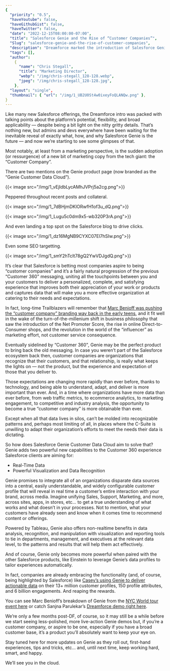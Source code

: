 ```yaml
---
{
  "priority": "0.5",
  "haveYoutube": false,
  "haveGithubGist": false,
  "haveTwitter": false,
  "date": "2022-12-15T08:00:00-07:00",
  "title": "Salesforce Genie and the Rise of “Customer Companies”",
  "Slug": "salesforce-genie-and-the-rise-of-customer-companies",
  "description": "Dreamforce marked the introduction of Salesforce Genie (and a rapid spike in Google searches).",
  "tags": [],
  "author":
    {
      "name": "Chris Stegall",
      "title": "Marketing Director",
      "webp": "/img/chris-stegall_128-128.webp",
      "jpeg": "/img/chris-stegall_128-128.jpg",
    },
  "layout": "single",
  "thumbnail": { "url": "/img/1_UB2U0St4w0ixeyFoQLANQw.png" },
}
---
```


Like many new Salesforce offerings, the Dreamforce intro was packed with talking points about the platform’s potential, flexibility, and broad applicability — despite being a bit light on the nitty gritty details. That’s nothing new, but admins and devs everywhere have been waiting for the inevitable reveal of exactly what, how, and why Salesforce Genie is the future — and now we’re starting to see some glimpses of that.

Most notably, at least from a marketing perspective, is the sudden adoption (or ressurgence) of a new bit of marketing copy from the tech giant: the “Customer Company”.

There are two mentions on the Genie product page (now branded as the “Genie Customer Data Cloud”).

{{< image src="/img/1_vEjIdbLycAMhJVPrj5a2cg.png">}}

Peppered throughout recent posts and collateral.

{{< image src="/img/1_7dBHjmDKlORwfH1of3u_dQ.png">}}

{{< image src="/img/1_Lugu5c0dm9x5-wb320P3rA.png">}}

And even landing a top spot on the Salesforce blog to drive clicks.

{{< image src="/img/1_dz16MgNB9CYXC07El7hSIw.png">}}

Even some SEO targetting.

{{< image src="/img/1_smY2hTcIt78gQ2YwVDJgdQ.png">}}

It’s clear that Salesforce is betting most companies aspire to being “customer companies” and it’s a fairly natural progression of the previous “Customer 360" messaging, uniting all the touchpoints between you and your customers to deliver a personalized, complete, and satisfying experience that improves both their appreciation of your work or products and captures data that will make you a more effective organization at catering to their needs and expectations.

In fact, long-time Trailblazers will remember that [Marc Benioff was pushing the “customer company” branding way back in the early teens](https://www.huffpost.com/entry/what-is-a-customer-compan_b_2989880), and it fit well in the wake of the turn-of-the-millenium shift in business philosophy that saw the introduction of the Net Promoter Score, the rise in online Direct-to-Consumer shops, and the revolution in the world of the “influencer” as marketing effort, not customer service consequence.

Eventually sidelined by “Customer 360", Genie may be the perfect product to bring back the old messaging. In case you weren’t part of the Salesforce ecosystem back then, customer companies are organizations that recognize that their customers, and that relationship, is really what keeps the lights on — not the product, but the experience and expectation of those that you deliver to.

Those expectations are changing more rapidly than ever before, thanks to technology, and being able to understand, adapt, and deliver is more important than ever. And, in a time where organizations have more data than ever before, from web traffic metrics, to ecommerce analytics, to marketing engagement, to competitive and industry analysis, the opportunity to become a true “customer company” is more obtainable than ever.

Except when all that data lives in silos, can’t be molded into recognizable patterns and, perhaps most limiting of all, in places where the C-Suite is unwilling to adapt their organization’s efforts to meet the needs their data is dictating.

So how does Salesforce Genie Customer Data Cloud aim to solve that? Genie adds two powerful new capabilities to the Customer 360 experience Salesforce clients are aiming for:

- Real-Time Data
- Powerful Visualization and Data Recognition

Genie promises to integrate all of an organizations disparate data sources into a central, easily understandable, and widely configurable customer profile that will reveal in real time a customer’s entire interaction with your brand, across media. Imagine unifying Sales, Support, Marketing, and more, across sites, apps, in stores, etc… to get a true understanding of what works and what doesn’t in your processes. Not to mention, what your customers have already seen and know when it comes time to recommend content or offerings.

Powered by Tableau, Genie also offers non-realtime benefits in data analysis, recognition, and manipulation with visualization and reporting tools to tie in departments, management, and executives at the relevant data level, to the patterns and results that will help them act effectively.

And of course, Genie only becomes more powerful when paired with the other Salesforce products, like Einstein to leverage Genie’s data profiles to tailor experiences automatically.

In fact, companies are already embracing the functionality (and, of course, being highlighted by Salesforce) like [Casey’s using Genie to deliver actionable data](https://www.salesforce.com/news/press-releases/2022/12/15/customer-success-caseys/) on their 13+ million customer profiles, 150 profile attributes, and 6 billion engagements. And reaping the rewards.

You can see Marc Benioff’s breakdown of Genie from the [NYC World tour event here](https://www.salesforce.com/news/stories/salesforce-genie-tableau-demo/) or catch Sanjna Parulekar’s [Dreamforce demo right here](https://www.salesforce.com/ap/form/conf/genie-demo-video/?leadcreated=true&redirect=true&sfuuid=f69ffda2-36b6-4440-90c4-c89a09bddf36&d=70130000000sUVq&nc=7013y00000267b7AAA).

We’re only a few months post-DF, of course, so it may still be a while before we start seeing less-polished, more live-action Genie demos but, if you’re a customer company, or aspire to be one, especially if you have a broad customer base, it’s a product you’ll absolutely want to keep your eye on.

Stay tuned here for more updates on Genie as they roll out, first-hand experiences, tips and tricks, etc… and, until next time, keep working hard, smart, and happy.

We’ll see you in the cloud.
